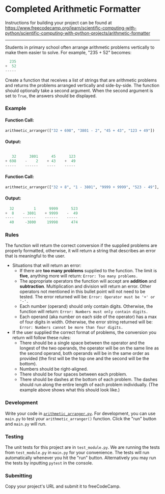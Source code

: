 # Completed Arithmetic Formatter

Instructions for building your project can be found at https://www.freecodecamp.org/learn/scientific-computing-with-python/scientific-computing-with-python-projects/arithmetic-formatter

---

Students in primary school often arrange arithmetic problems vertically to make them easier to solve. For example, "235 + 52" becomes:

```python
  235
+  52
-----
```

Create a function that receives a list of strings that are arithmetic problems and returns the problems arranged vertically and side-by-side. The function should optionally take a second argument. When the second argument is set to `True`, the answers should be displayed.

### Example

#### Function Call:

```python
arithmetic_arranger(["32 + 698", "3801 - 2", "45 + 43", "123 + 49"])
```

#### Output:

```python

   32      3801      45      123
+ 698    -    2    + 43    +  49
-----    ------    ----    -----
```

#### Function Call:

```python
arithmetic_arranger(["32 + 8", "1 - 3801", "9999 + 9999", "523 - 49"], True)
```

#### Output:

```python
  32         1      9999      523
+  8    - 3801    + 9999    -  49
----    ------    ------    -----
  40     -3800     19998      474
```

### Rules

The function will return the correct conversion if the supplied problems are properly formatted, otherwise, it will return a string that describes an error that is meaningful to the user.

- Situations that will return an error:
	- If there are **too many problems** supplied to the function. The limit is **five**, anything more will return: `Error: Too many problems.`
	- The appropriate operators the function will accept are **addition** and **subtraction**. Multiplication and division will return an error. Other operators not mentioned in this bullet point will not need to be tested. The error returned will be: `Error: Operator must be '+' or '-'.`
	- Each number (operand) should only contain digits. Otherwise, the function will return: `Error: Numbers must only contain digits.`
	- Each operand (aka number on each side of the operator) has a max of four digits in width. Otherwise, the error string returned will be: `Error: Numbers cannot be more than four digits.`
- If the user supplied the correct format of problems, the conversion you return will follow these rules:
	- There should be a single space between the operator and the longest of the two operands, the operator will be on the same line as the second operand, both operands will be in the same order as provided (the first will be the top one and the second will be the bottom).
	- Numbers should be right-aligned.
	- There should be four spaces between each problem.
	- There should be dashes at the bottom of each problem. The dashes should run along the entire length of each problem individually. (The example above shows what this should look like.)

### Development

Write your code in [`arithmetic_arranger.py`](https://github.com/schmwong/freeCodeCamp-arithmetic-formatter/blob/main/arithmetic_arranger.py). For development, you can use `main.py` to test your `arithmetic_arranger()` function. Click the "run" button and `main.py` will run.

### Testing

The unit tests for this project are in `test_module.py`. We are running the tests from `test_module.py` in `main.py` for your convenience. The tests will run automatically whenever you hit the "run" button. Alternatively you may run the tests by inputting `pytest` in the console.

### Submitting

Copy your project's URL and submit it to freeCodeCamp.
